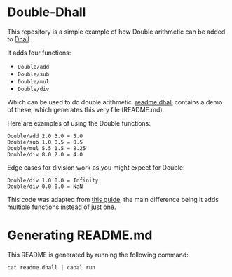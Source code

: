 # Double-Dhall

This repository is a simple example of how Double arithmetic can be added to
[Dhall](https://github.com/dhall-lang/dhall-lang/).

It adds four functions:

* `Double/add`
* `Double/sub`
* `Double/mul`
* `Double/div`

Which can be used to do double arithmetic. [readme.dhall](readme.dhall)
contains a demo of these, which generates this very file (README.md).

Here are examples of using the Double functions:

    Double/add 2.0 3.0 = 5.0
    Double/sub 1.0 0.5 = 0.5
    Double/mul 5.5 1.5 = 8.25
    Double/div 8.0 2.0 = 4.0

Edge cases for division work as you might expect for Double:

    Double/div 1.0 0.0 = Infinity
    Double/div 0.0 0.0 = NaN

This code was adapted from [this
guide](https://github.com/dhall-lang/dhall-lang/wiki/How-to-add-a-new-built-in-function),
the main difference being it adds multiple functions instead of just one.

# Generating README.md

This README is generated by running the following command:

    cat readme.dhall | cabal run
